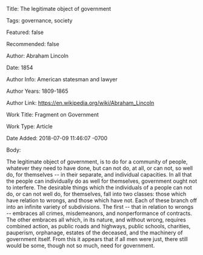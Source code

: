 Title:  The legitimate object of government

Tags:   governance, society

Featured: false

Recommended: false

Author: Abraham Lincoln

Date:   1854

Author Info: American statesman and lawyer

Author Years: 1809-1865

Author Link: https://en.wikipedia.org/wiki/Abraham_Lincoln

Work Title: Fragment on Government

Work Type: Article

Date Added: 2018-07-09 11:46:07 -0700

Body: 

The legitimate object of government, is to do for a community of people, whatever they need to have done, but can not do, at all, or can not, so well do, for themselves -- in their separate, and individual capacities. In all that the people can individually do as well for themselves, government ought not to interfere. The desirable things which the individuals of a people can not do, or can not well do, for themselves, fall into two classes: those which have relation to wrongs, and those which have not. Each of these branch off into an infinite variety of subdivisions. The first -- that in relation to wrongs -- embraces all crimes, misdemeanors, and nonperformance of contracts. The other embraces all which, in its nature, and without wrong, requires combined action, as public roads and highways, public schools, charities, pauperism, orphanage, estates of the deceased, and the machinery of government itself. From this it appears that if all men were just, there still would be some, though not so much, need for government.

